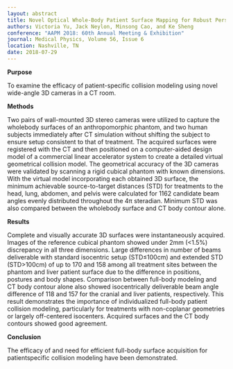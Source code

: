 ```yaml
---
layout: abstract
title: Novel Optical Whole-Body Patient Surface Mapping for Robust Personalized Collision Modeling and Prevention in External Beam Radiotherapy
authors: Victoria Yu, Jack Neylon, Minsong Cao, and Ke Sheng
conference: "AAPM 2018: 60th Annual Meeting & Exhibition"
journal: Medical Physics, Volume 56, Issue 6
location: Nashville, TN
date: 2018-07-29
---
```

**Purpose**

To examine the efficacy of patient-specific collision modeling using novel wide-angle 3D cameras in a CT room. 

**Methods**

Two pairs of wall-mounted 3D stereo cameras were utilized to capture the wholebody surfaces of an anthropomorphic phantom, and two human subjects immediately after CT simulation without shifting the subject to ensure setup consistent to that of treatment. The acquired surfaces were registered with the CT and then positioned on a computer-aided design model of a commercial linear accelerator system to create a detailed virtual geometrical collision model. The geometrical accuracy of the 3D cameras were validated by scanning a rigid cubical phantom with known dimensions. With the virtual model incorporating each obtained 3D surface, the minimum achievable source-to-target distances (STD) for treatments to the head, lung, abdomen, and pelvis were calculated for 1162 candidate beam angles evenly distributed throughout the 4π steradian. Minimum STD was also compared between the wholebody surface and CT body contour alone. 

**Results**

Complete and visually accurate 3D surfaces were instantaneously acquired. Images of the reference cubical phantom showed under 2mm (<1.5%) discrepancy in all three dimensions. Large differences in number of beams deliverable with standard isocentric setup (STD≤100cm) and extended STD (STD>100cm) of up to 170 and 158 among all treatment sites between the phantom and liver patient surface due to the difference in positions, postures and body shapes. Comparison between full-body modeling and CT body contour alone also showed isocentrically deliverable beam angle difference of 118 and 157 for the cranial and liver patients, respectively. This result demonstrates the importance of individualized full-body patient collision modeling, particularly for treatments with non-coplanar geometries or largely off-centered isocenters. Acquired surfaces and the CT body contours showed good agreement. 

**Conclusion**

The efficacy of and need for efficient full-body surface acquisition for patientspecific collision modeling have been demonstrated.
